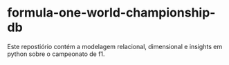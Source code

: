 # formula-one-world-championship-db

  Este repostiório contém a modelagem relacional, dimensional e insights em python sobre o campeonato de f1.
